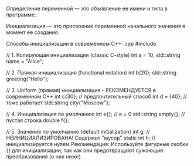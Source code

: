 Определение переменной — это объявление ее имени и типа в программе.

Инициализация — это присвоение переменной начального значения в момент ее создания.

Способы инициализации в современном C++:
cpp
#include <string>

// 1. Копирующая инициализация (classic C-style)
int a = 10;
std::string name = "Alice";

// 2. Прямая инициализация (functional notation)
int b(20);
std::string greeting("Hello");

// 3. Uniform (прямая) инициализация - РЕКОМЕНДУЕТСЯ в современном C++
int c{30};                    // предпочтительный способ
int d = {40};                 // тоже работает
std::string city{"Moscow"};

// 4. Инициализация по умолчанию
int e{};                      // e = 0
std::string empty{};          // пустая строка
double f{};

// 5. Значение по умолчанию (default initialization)
int g;                        // НЕИНИЦИАЛИЗИРОВАНА! Содержит "мусор"
static int h;                 // инициализируется нулем
Рекомендация: Используйте фигурные скобки {} для инициализации, так как они предотвращают сужающие преобразования (о них ниже).

